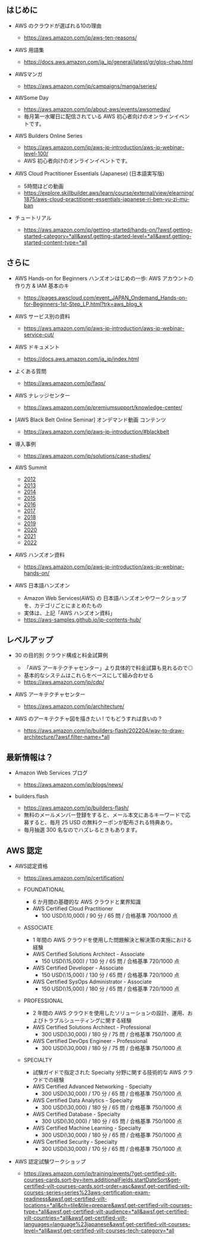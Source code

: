 
## はじめに

- AWS のクラウドが選ばれる10の理由
    - https://aws.amazon.com/jp/aws-ten-reasons/

- AWS 用語集
    - https://docs.aws.amazon.com/ja_jp/general/latest/gr/glos-chap.html

- AWSマンガ
    - https://aws.amazon.com/jp/campaigns/manga/series/

- AWSome Day
    - https://aws.amazon.com/jp/about-aws/events/awsomeday/
    - 毎月第一水曜日に配信されている AWS 初心者向けのオンラインイベントです。

- AWS Builders Online Series
    - https://aws.amazon.com/jp/aws-jp-introduction/aws-jp-webinar-level-100/
    - AWS 初心者向けのオンラインイベントです。

- AWS Cloud Practitioner Essentials (Japanese) (日本語実写版)
    - 5時間ほどの動画
    - https://explore.skillbuilder.aws/learn/course/external/view/elearning/1875/aws-cloud-practitioner-essentials-japanese-ri-ben-yu-zi-mu-ban

- チュートリアル
    - https://aws.amazon.com/jp/getting-started/hands-on/?awsf.getting-started-category=*all&awsf.getting-started-level=*all&awsf.getting-started-content-type=*all

## さらに

- AWS Hands-on for Beginners ハンズオンはじめの一歩: AWS アカウントの作り方 & IAM 基本のキ
    - https://pages.awscloud.com/event_JAPAN_Ondemand_Hands-on-for-Beginners-1st-Step_LP.html?trk=aws_blog_k

- AWS サービス別の資料  
    - https://aws.amazon.com/jp/aws-jp-introduction/aws-jp-webinar-service-cut/

- AWS ドキュメント
    - https://docs.aws.amazon.com/ja_jp/index.html

- よくある質問
    - https://aws.amazon.com/jp/faqs/

- AWS ナレッジセンター
    - https://aws.amazon.com/jp/premiumsupport/knowledge-center/

- [AWS Black Belt Online Seminar] オンデマンド動画 コンテンツ
    - https://aws.amazon.com/jp/aws-jp-introduction/#blackbelt

- 導入事例
    - https://aws.amazon.com/jp/solutions/case-studies/

- AWS Summit
    - [2012](https://aws.amazon.com/jp/summit2012-report/)
    - [2013](https://aws.amazon.com/jp/summit2013-report/)
    - [2014](https://aws.amazon.com/jp/summit2014-report/)
    - [2015](https://aws.amazon.com/jp/summit2015-report/)
    - [2016](https://aws.amazon.com/jp/summit2016-report/)
    - [2017](https://aws.amazon.com/jp/summit2017-report/)
    - [2018](https://aws.amazon.com/jp/summit2018-report/)
    - [2019](https://aws.amazon.com/jp/summits/tokyo-osaka-2019-report/)
    - [2020](https://aws.amazon.com/jp/summits/2020/)
    - [2021](https://aws.amazon.com/jp/events/summits/online/japan/)
    - [2022](https://aws.amazon.com/jp/summits/japan/)

- AWS ハンズオン資料
    - https://aws.amazon.com/jp/aws-jp-introduction/aws-jp-webinar-hands-on/

- AWS 日本語ハンズオン
    - Amazon Web Services(AWS) の 日本語ハンズオンやワークショップを、カテゴリごとにまとめたもの
    - 実体は、上記「AWS ハンズオン資料」
    - https://aws-samples.github.io/jp-contents-hub/

## レベルアップ

- 30 の目的別 クラウド構成と料金試算例
    - 「AWS アーキテクチャセンター」より具体的で料金試算も見れるので◎
    - 基本的なシステムはこれらをベースにして組み合わせる
    - https://aws.amazon.com/jp/cdp/

- AWS アーキテクチャセンター
    - https://aws.amazon.com/jp/architecture/

- AWS のアーキテクチャ図を描きたい ! でもどうすれば良いの ?
    - https://aws.amazon.com/jp/builders-flash/202204/way-to-draw-architecture/?awsf.filter-name=*all

## 最新情報は？

- Amazon Web Services ブログ
    - https://aws.amazon.com/jp/blogs/news/

- builders.flash
    - https://aws.amazon.com/jp/builders-flash/
    - 無料のメールメンバー登録をすると、メール本文にあるキーワードで応募すると、毎月 25 USD の無料クーポンが配布される特典あり。
    - 毎月抽選 300 名なのでハズレるときもあります。


## AWS 認定

-  AWS認定資格
    - https://aws.amazon.com/jp/certification/

    - FOUNDATIONAL
        - 6 か月間の基礎的な AWS クラウドと業界知識
        - AWS Certified Cloud Practitioner
            - 100 USD(\10,000) / 90 分 / 65 問 / 合格基準 700/1000 点
    - ASSOCIATE
        - 1 年間の AWS クラウドを使用した問題解決と解決策の実施における経験
        - AWS Certified Solutions Architect - Associate
            - 150 USD(\15,000) / 130 分 / 65 問 / 合格基準 720/1000 点
        - AWS Certified Developer - Associate
            - 150 USD(\15,000) / 130 分 / 65 問 / 合格基準 720/1000 点
        - AWS Certified SysOps Administrator - Associate
            - 150 USD(\15,000) / 180 分 / 65 問 / 合格基準 720/1000 点
    - PROFESSIONAL
        - 2 年間の AWS クラウドを使用したソリューションの設計、運用、およびトラブルシューティングに関する経験
        - AWS Certified Solutions Architect - Professional
            - 300 USD(\30,000) / 180 分 / 75 問 / 合格基準 750/1000 点
        - AWS Certified DevOps Engineer - Professional
            - 300 USD(\30,000) / 180 分 / 75 問 / 合格基準 750/1000 点
    - SPECIALTY
        - 試験ガイドで指定された Specialty 分野に関する技術的な AWS クラウドでの経験
        - AWS Certified Advanced Networking - Specialty
            - 300 USD(\30,000) / 170 分 / 65 問 / 合格基準 750/1000 点
        - AWS Certified Data Analytics - Specialty
            - 300 USD(\30,000) / 180 分 / 65 問 / 合格基準 750/1000 点
        - AWS Certified Database - Specialty
            - 300 USD(\30,000) / 180 分 / 65 問 / 合格基準 750/1000 点
        - AWS Certified Machine Learning - Specialty
            - 300 USD(\30,000) / 180 分 / 65 問 / 合格基準 750/1000 点
        - AWS Certified Security - Specialty
            - 300 USD(\30,000) / 170 分 / 65 問 / 合格基準 750/1000 点

- AWS 認定試験ワークショップ 
    - https://aws.amazon.com/jp/training/events/?get-certified-vilt-courses-cards.sort-by=item.additionalFields.startDateSort&get-certified-vilt-courses-cards.sort-order=asc&awsf.get-certified-vilt-courses-series=series%23aws-certification-exam-readiness&awsf.get-certified-vilt-locations=*all&ch=tile&tile=prepare&awsf.get-certified-vilt-courses-type=*all&awsf.get-certified-vilt-audience=*all&awsf.get-certified-vilt-countries=*all&awsf.get-certified-vilt-languages=language%23japanese&awsf.get-certified-vilt-courses-level=*all&awsf.get-certified-vilt-courses-tech-category=*all